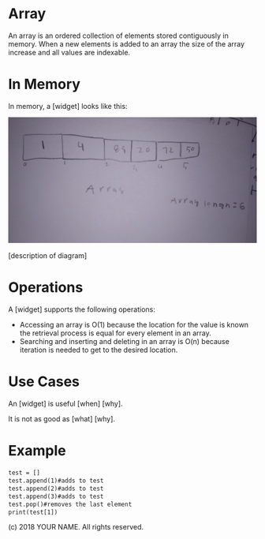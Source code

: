 # Array


An array is an ordered collection of elements stored contiguously in memory.  When a new elements is added to an array the size of the array increase and all values are indexable. 


# In Memory

In memory, a \[widget\] looks like this:

![](pics/array.png)

\[description of diagram\]

# Operations

A \[widget\] supports the following operations:

* Accessing an array is O(1) because the location for the value is known the retrieval process is equal for every element in an array.  
* Searching and inserting and deleting in an array is O(n) because iteration is needed to get to the desired location.   


# Use Cases

An \[widget\] is useful \[when\] \[why\].

It is not as good as \[what] \[why\].

# Example

```
test = []
test.append(1)#adds to test
test.append(2)#adds to test
test.append(3)#adds to test
test.pop()#removes the last element 
print(test[1])

```

(c) 2018 YOUR NAME. All rights reserved.
